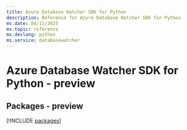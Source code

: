 ```yaml
---
title: Azure Database Watcher SDK for Python
description: Reference for Azure Database Watcher SDK for Python
ms.date: 04/11/2025
ms.topic: reference
ms.devlang: python
ms.service: databasewatcher
---
```

# Azure Database Watcher SDK for Python - preview
## Packages - preview
[!INCLUDE [packages](database-watcher-index.md)]
